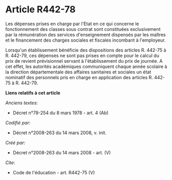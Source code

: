# Article R442-78

Les dépenses prises en charge par l'Etat en ce qui concerne le fonctionnement des classes sous contrat sont constituées
exclusivement par la rémunération des services d'enseignement dispensés par les maîtres et le financement des charges
sociales et fiscales incombant à l'employeur. 

Lorsqu'un établissement bénéficie des dispositions des articles R. 442-75 à R. 442-79, ces dépenses ne sont pas prises en
compte pour le calcul du prix de revient prévisionnel servant à l'établissement du prix de journée. A cet effet, les
autorités académiques communiquent chaque année scolaire à la direction départementale des affaires sanitaires et sociales un
état nominatif des personnels pris en charge en application des articles R. 442-75 à R. 442-79.

**Liens relatifs à cet article**

_Anciens textes_:

  - Décret n°78-254 du 8 mars 1978 - art. 4 (Ab)

_Codifié par_:

  - Décret n°2008-263 du 14 mars 2008, v. init.

_Créé par_:

  - Décret n°2008-263 du 14 mars 2008 - art. (V)

_Cite_:

  - Code de l'éducation - art. R442-75 (V)
